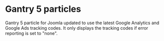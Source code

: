 # Gantry 5 particles
Gantry 5 particle for Joomla updated to use the latest Google Analytics and Google Ads tracking codes. It only displays the tracking codes if error reporting is set to "none".
